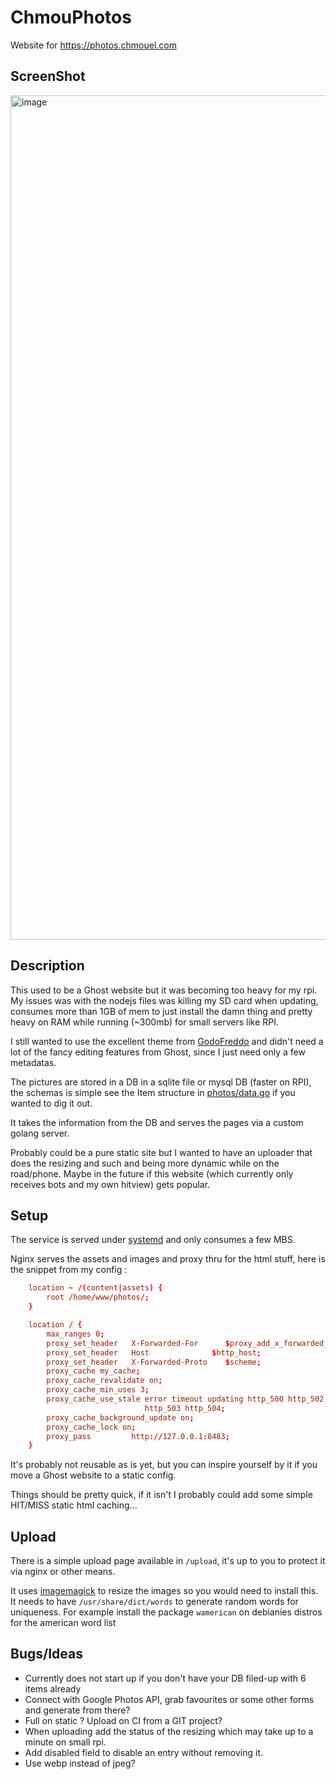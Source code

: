 # ChmouPhotos

Website for <https://photos.chmouel.com>

## ScreenShot

<img width="1351" alt="image" src="https://user-images.githubusercontent.com/98980/113452108-a345b780-9403-11eb-9f6d-50f96d7aa24b.png">

## Description

This used to be a Ghost website but it was becoming too heavy for my rpi. My
issues was with the nodejs files was killing my SD card when updating, consumes
more than 1GB of mem to just install the damn thing and pretty heavy on RAM
while running (~300mb) for small servers like RPI.

I still wanted to use the excellent theme from
[GodoFreddo](https://godofredo.ninja) and didn't need a lot of the fancy
editing features from Ghost, since I just need only a few metadatas.

The pictures are stored in a DB in a sqlite file or mysql DB (faster on RPI), 
the schemas is simple see the Item structure in [photos/data.go](./photos/data.go) 
if you wanted to dig it out.

It takes the information from the DB and serves the pages via a custom golang server.

Probably could be a pure static site but I wanted to have an uploader that does the
resizing and such and being more dynamic while on the road/phone. Maybe in the
future if this website (which currently only receives bots and my own hitview) gets popular.

## Setup

The service is served under [systemd](./systemd/chmouphoto.service) and only
consumes a few MBS.

Nginx serves the assets and images and proxy thru for the html stuff, here is
the snippet from my config :

```conf
    location ~ /(content|assets) {
        root /home/www/photos/;
    }

    location / {
        max_ranges 0;
        proxy_set_header   X-Forwarded-For      $proxy_add_x_forwarded_for;
        proxy_set_header   Host              $http_host;
        proxy_set_header   X-Forwarded-Proto    $scheme;
        proxy_cache my_cache;
        proxy_cache_revalidate on;
        proxy_cache_min_uses 3;
        proxy_cache_use_stale error timeout updating http_500 http_502
                              http_503 http_504;
        proxy_cache_background_update on;
        proxy_cache_lock on;
        proxy_pass         http://127.0.0.1:8483;
    }
```

It's probably not reusable as is yet, but you can inspire yourself by it if you
move a Ghost website to a static config.

Things should be pretty quick, if it isn't I probably could add some simple HIT/MISS static
html caching...

## Upload

There is a simple upload page available in `/upload`, it's up to you to protect it
via nginx or other means.

It uses [imagemagick](https://imagemagick.org/) to resize the images so you
would need to install this. It needs to have `/usr/share/dict/words` to generate
random words for uniqueness. For example install the package `wamerican` on
debianies distros for the american word list

## Bugs/Ideas

- Currently does not start up if you don't have your DB filed-up with 6 items already
- Connect with Google Photos API, grab favourites or some other forms and
  generate from there?
- Full on static ? Upload on CI from a GIT project?
- When uploading add the status of the resizing which may take up to a minute on
  small rpi.
- Add disabled field to disable an entry without removing it.
- Use webp instead of jpeg?
